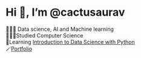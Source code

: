 # Hi 👋, I’m @cactusaurav

🧑🏿‍💻 Data science, AI and Machine learning </br>
👨🏼‍🎓Studied Computer Science </br>
💭Learning [Introduction to Data Science with Python]([https://www.coursera.org/learn/foundations-data]) </br>
🪄[Portfolio]([saurav10.com.np](https://saurav10.com.np/))
